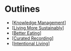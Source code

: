 # Outlines

- [[Knowledge Management]]
- [[Living More Sustainably]]
- [[Better Eating]]
- [[Curated Recording]]
- [[Intentional Living]]

[//begin]: # "Autogenerated link references for markdown compatibility"
[Knowledge Management]: docs/outlines/knowledge-management "Knowledge Management"
[Living More Sustainably]: docs/outlines/living-more-sustainably "Living More Sustainably"
[Better Eating]: docs/outlines/better-eating "Better Eating"
[Curated Recording]: docs/outlines/curated-recording "Curated Recording"
[Intentional Living]: docs/outlines/intentional-living "Intentional Living"
[//end]: # "Autogenerated link references"
